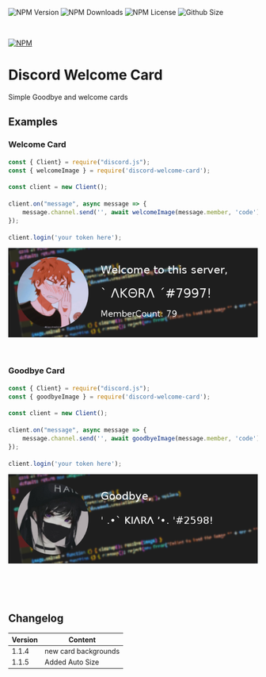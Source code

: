 ![NPM Version](https://img.shields.io/npm/v/discord-welcome-card?color=00DEC8&style=for-the-badge)
![NPM Downloads](https://img.shields.io/npm/dt/discord-welcome-card?color=00DEC8&style=for-the-badge)
![NPM License](https://img.shields.io/npm/l/discord-welcome-card?color=00DEC8&style=for-the-badge)
![Github Size](https://img.shields.io/github/repo-size/AKORA-Studios/DiscordWelcomeCard?color=00DEC8&label=SIZE&style=for-the-badge)

<br />

[![NPM](https://nodei.co/npm/discord-welcome-card.png?downloads=true&stars=true)](https://www.npmjs.com/package/discord-welcome-card)


#  Discord Welcome Card
Simple Goodbye and welcome cards

## Examples
###  Welcome Card
```javascript
const { Client} = require("discord.js");
const { welcomeImage } = require('discord-welcome-card');

const client = new Client();

client.on("message", async message => {
    message.channel.send('', await welcomeImage(message.member, 'code'))
});

client.login('your token here');
```
![Image](examples/welcome.png)

<br />


###  Goodbye Card
```javascript
const { Client} = require("discord.js");
const { goodbyeImage } = require('discord-welcome-card');

const client = new Client();

client.on("message", async message => {
    message.channel.send('', await goodbyeImage(message.member, 'code'))
});

client.login('your token here');
```
![Image](examples/goodbye.png)

<br /><br /><br />



##  Changelog
| Version  | Content |
| ------------- | ------------- |
| 1.1.4  | new card backgrounds  |
| 1.1.5  | Added Auto Size  |
